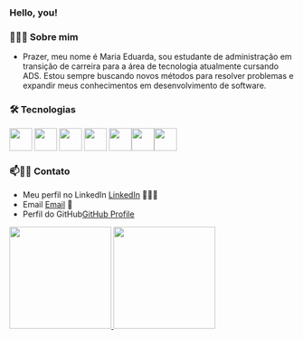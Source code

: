 ### Hello, you!

<!--
**onlyArsh/onlyArsh** is a ✨ _special_ ✨ repository because its `README.md` (this file) appears on your GitHub profile.
Here are some ideas to get you started:

- 🔭 I’m currently working on ...
- 🌱 I’m currently learning ...
- 👯 I’m looking to collaborate on ...
- 🤔 I’m looking for help with ...
- 💬 Ask me about ...
- 📫 How to reach me: ...
- 😄 Pronouns: ...
- ⚡ Fun fact: ...
-->

<h3> 👨🏻‍💻 Sobre mim </h3>

- Prazer, meu nome é Maria Eduarda, sou estudante de administração em transição de carreira para a área de tecnologia atualmente cursando ADS. Estou sempre buscando novos métodos para resolver problemas e expandir meus conhecimentos em desenvolvimento de software.

<h3>🛠 Tecnologias</h3>

<img loading="java" src="https://cdn.jsdelivr.net/gh/devicons/devicon@latest/icons/java/java-original.svg" width="40" height="40"/> <img loading="spring" src="https://cdn.jsdelivr.net/gh/devicons/devicon@latest/icons/spring/spring-original.svg" width="40" height="40"/> <img loading="mysql" src="https://cdn.jsdelivr.net/gh/devicons/devicon@latest/icons/mysql/mysql-original.svg" width="40" height="40"/> <img loading="html" src="https://cdn.jsdelivr.net/gh/devicons/devicon@latest/icons/html5/html5-original.svg" width="40" height="40"/> <img loading="css" src="https://cdn.jsdelivr.net/gh/devicons/devicon@latest/icons/css3/css3-original.svg" width="40" height="40"/><img loading="js" src="https://cdn.jsdelivr.net/gh/devicons/devicon@latest/icons/javascript/javascript-original.svg" width="40" height="40"/><img loading="react" src="https://cdn.jsdelivr.net/gh/devicons/devicon@latest/icons/react/react-original.svg" width="40" height="40"/>








### 📫🤝🏻 Contato

 - Meu perfil no LinkedIn [LinkedIn](https://www.linkedin.com/in/mariaeduardavasconcelos/) 👨🏻‍💻
 - Email [Email](mailto:eduuardavasconcelos@gmail.com) 💌
 - Perfil do GitHub[GitHub Profile](https://github.com/eduardavasc)

 <div>
  <a href="https://github.com/eduardavasc">
    <img height="180em" src="https://github-readme-stats.vercel.app/api/top-langs/?username=eduardavasc&layout=compact&langs_count=7&theme=dracula"/>
    <img height="180em" src="https://github-readme-stats.vercel.app/api?username=eduardavasc&show_icons=true&theme=dracula&include_all_commits=true&count_private=true"/>
  </a>
</div>
